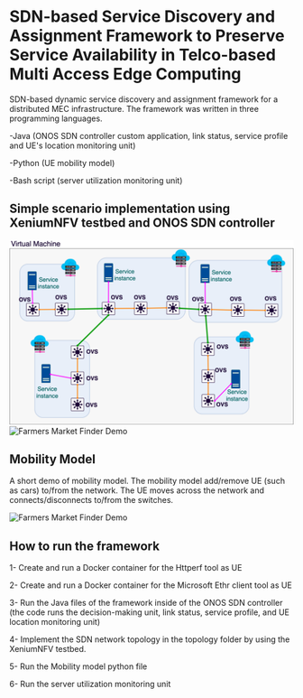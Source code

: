 # SDN-based Service Discovery and Assignment Framework to Preserve Service Availability in Telco-based Multi Access Edge Computing

SDN-based dynamic service discovery and
assignment framework for a distributed MEC infrastructure. The framework was written in three programming languages.

-Java (ONOS SDN controller custom application, link status, service profile and UE's location monitoring unit)

-Python (UE mobility model)

-Bash script (server utilization monitoring unit)


## Simple scenario implementation using XeniumNFV testbed and ONOS SDN controller
![image](Scenario.png)
![Farmers Market Finder Demo](Topology.gif)

## Mobility Model
A short demo of mobility model. The mobility model add/remove UE (such as cars) to/from the network. The UE moves across the network and connects/disconnects to/from the switches.  

![Farmers Market Finder Demo](Mobility.gif)




## How to run the framework
1- Create and run a Docker container for the Httperf tool as UE

2- Create and run a Docker container for the Microsoft Ethr client tool as UE

3- Run the Java files of the framework inside of the ONOS SDN controller (the code runs the decision-making unit, link status, service profile, and UE location monitoring unit)

4- Implement the SDN network topology in the topology folder by using the XeniumNFV testbed.

5- Run the Mobility model python file

6- Run the server utilization monitoring unit



